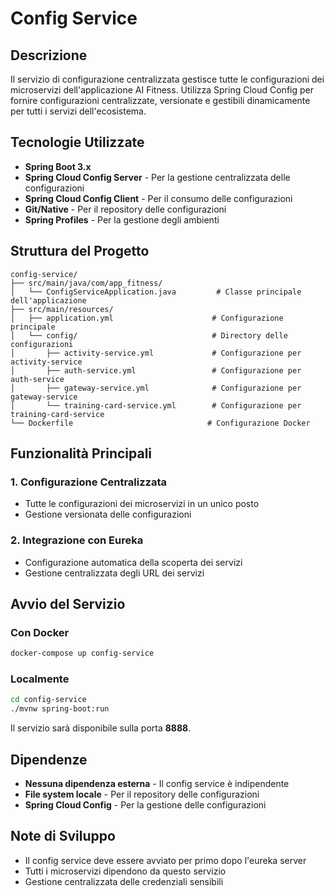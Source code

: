 # Config Service

## Descrizione
Il servizio di configurazione centralizzata gestisce tutte le configurazioni dei microservizi dell'applicazione AI Fitness. Utilizza Spring Cloud Config per fornire configurazioni centralizzate, versionate e gestibili dinamicamente per tutti i servizi dell'ecosistema.

## Tecnologie Utilizzate
- **Spring Boot 3.x**
- **Spring Cloud Config Server** - Per la gestione centralizzata delle configurazioni
- **Spring Cloud Config Client** - Per il consumo delle configurazioni
- **Git/Native** - Per il repository delle configurazioni
- **Spring Profiles** - Per la gestione degli ambienti

## Struttura del Progetto

```
config-service/
├── src/main/java/com/app_fitness/
│   └── ConfigServiceApplication.java         # Classe principale dell'applicazione
├── src/main/resources/
│   ├── application.yml                      # Configurazione principale
│   └── config/                              # Directory delle configurazioni
│       ├── activity-service.yml             # Configurazione per activity-service
│       ├── auth-service.yml                 # Configurazione per auth-service
│       ├── gateway-service.yml              # Configurazione per gateway-service
│       └── training-card-service.yml        # Configurazione per training-card-service
└── Dockerfile                              # Configurazione Docker
```


## Funzionalità Principali

### 1. Configurazione Centralizzata
- Tutte le configurazioni dei microservizi in un unico posto
- Gestione versionata delle configurazioni

### 2. Integrazione con Eureka
- Configurazione automatica della scoperta dei servizi
- Gestione centralizzata degli URL dei servizi


## Avvio del Servizio

### Con Docker
```bash
docker-compose up config-service
```

### Localmente
```bash
cd config-service
./mvnw spring-boot:run
```

Il servizio sarà disponibile sulla porta **8888**.

## Dipendenze
- **Nessuna dipendenza esterna** - Il config service è indipendente
- **File system locale** - Per il repository delle configurazioni
- **Spring Cloud Config** - Per la gestione delle configurazioni

## Note di Sviluppo
- Il config service deve essere avviato per primo dopo l'eureka server
- Tutti i microservizi dipendono da questo servizio
- Gestione centralizzata delle credenziali sensibili
